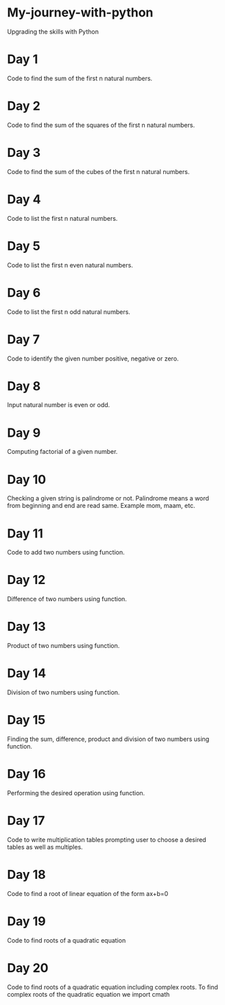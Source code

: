 # My-journey-with-python
Upgrading the skills with Python
# Day 1
Code to find the sum of the first n natural numbers.
# Day 2
Code to find the sum of the squares of the first n natural numbers.
# Day 3
Code to find the sum of the cubes of the first n natural numbers.
# Day 4
Code to list the first n natural numbers.
# Day 5
Code to list the first n even natural numbers.
# Day 6
Code to list the first n odd natural numbers.
# Day 7
Code to identify the given number positive, negative or zero.
# Day 8
Input natural number is even or odd.
# Day 9
Computing factorial of a given number.
# Day 10
Checking a given string is palindrome or not.
Palindrome means a word from beginning and end are read same.
Example mom, maam, etc.
# Day 11
Code to add two numbers using function.
# Day 12
Difference of two numbers using function.
# Day 13
Product of two numbers using function.
# Day 14
Division of two numbers using function.
# Day 15
Finding the sum, difference, product and division of two numbers using function.
# Day 16
Performing the desired operation using function.
# Day 17
Code to write multiplication tables prompting user to choose a desired tables as well as multiples.
# Day 18
Code to find a root of linear equation of the form ax+b=0
# Day 19
Code to find roots of a quadratic equation
# Day 20
Code to find roots of a quadratic equation including complex roots.
To find complex roots of the quadratic equation we import cmath
